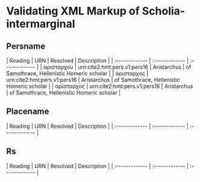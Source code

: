 # Validating XML Markup of Scholia-intermarginal


## Persname 

| Reading | URN | Resolved | Description |
| :------------- | :------------- | :------------- |
| αρισταρχου | urn:cite2:hmt:pers.v1:pers16 | Aristarchus | of Samothrace, Hellenistic Homeric scholar | 
| ἀρισταρχος | urn:cite2:hmt:pers.v1:pers16 | Aristarchus | of Samothrace, Hellenistic Homeric scholar | 
| αρίσταρχος | urn:cite2:hmt:pers.v1:pers16 | Aristarchus | of Samothrace, Hellenistic Homeric scholar | 

## Placename 

| Reading | URN | Resolved | Description |
| :------------- | :------------- | :------------- |

## Rs 

| Reading | URN | Resolved | Description |
| :------------- | :------------- | :------------- |
